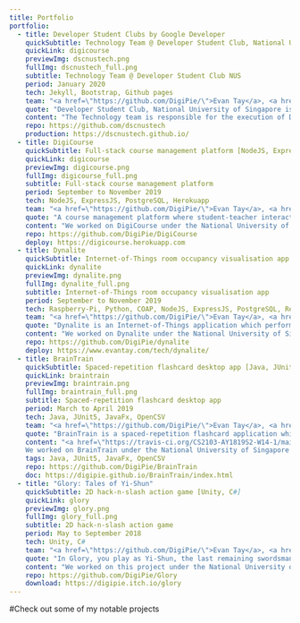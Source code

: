 ```yaml
---
title: Portfolio
portfolio:
  - title: Developer Student Clubs by Google Developer
    quickSubtitle: Technology Team @ Developer Student Club, National University of Singapore [Jekyll, Bootstrap]
    quickLink: digicourse
    previewImg: dscnustech.png
    fullImg: dscnustech_full.png
    subtitle: Technology Team @ Developer Student Club NUS
    period: January 2020
    tech: Jekyll, Bootstrap, Github pages
    team: "<a href=\"https://github.com/DigiPie/\">Evan Tay</a>, <a href=\"https://github.com/AndreWongZH/\">Andre Wong</a>, <a href=\"https://github.com/Happytreat/\">Melodies Sim</a>"
    quote: "Developer Student Club, National University of Singapore is made up of people from diverse backgrounds, majors, years of study, genders and races. We come together to push our mission of <a href=\"https://www.instagram.com/dscnus/\">#TechforGood</a>."
    content: "The Technology team is responsible for the execution of DSC-NUS workshops and thematic tech events. We also take up tech advisory roles for club-wide DSC-NUS events such as the upcoming Hack For Good hackathon.<br><br>We created this simple website to act as a one-stop portal for students to find out more about our tech workshops, sign-up for them, and access our teaching materials."
    repo: https://github.com/dscnustech
    production: https://dscnustech.github.io/
  - title: DigiCourse
    quickSubtitle: Full-stack course management platform [NodeJS, ExpressJS, PostgreSQL, Herokuapp]
    quickLink: digicourse
    previewImg: digicourse.png
    fullImg: digicourse_full.png
    subtitle: Full-stack course management platform
    period: September to November 2019
    tech: NodeJS, ExpressJS, PostgreSQL, Herokuapp
    team: "<a href=\"https://github.com/DigiPie/\">Evan Tay</a>, <a href=\"https://github.com/halcyoneee/\">Lee Tze Ting</a>, <a href=\"https://github.com/Aquarinte/\">Jacqueline Cheong</a>, <a href=\"https://github.com/awarenessxz/\">Bryan Koh</a>"
    quote: "A course management platform where student-teacher interactions can take place seamlessly online."
    content: "We worked on DigiCourse under the National University of Singapore's <a href=\"https://nusmods.com/modules/CS2102/database-systems\">CS2102: Database Systems module</a>. It is a database-centric project which features two major components, a course enrolment system, and a forum system.<br><br>DigiCourse is continuously deployed from Github to Herokuapp, with the aid of Heroku build-packs such as the <a href=\"https://github.com/DigiPie/psql-heroku-buildpack\">psql-heroku-buildpack</a>. I wrote this build pack to automate the execution of a PostgreSQL setup script file on deployment to Heroku."
    repo: https://github.com/DigiPie/DigiCourse
    deploy: https://digicourse.herokuapp.com
  - title: Dynalite
    quickSubtitle: Internet-of-Things room occupancy visualisation app [Raspberry-Pi, Python, COAP, NodeJS, ExpressJS, PostgreSQL, ReactJS, Docker]
    quickLink: dynalite
    previewImg: dynalite.png
    fullImg: dynalite_full.png
    subtitle: Internet-of-Things room occupancy visualisation app
    period: September to November 2019
    tech: Raspberry-Pi, Python, COAP, NodeJS, ExpressJS, PostgreSQL, ReactJS, Docker
    team: "<a href=\"https://github.com/DigiPie/\">Evan Tay</a>, <a href=\"https://github.com/pikulet/\">Joyce Yeo</a>, <a href=\"https://github.com/crazoter/\">Matthew Lee</a>, <a href=\"https://github.com/Happytreat/\">Melodies Sim</a>"
    quote: "Dynalite is an Internet-of-Things application which performs dynamic visualisation of room occupancy."
    content: "We worked on Dynalite under the National University of Singapore's <a href=\"https://nusmods.com/modules/CS3103/computer-networks-practice\">CS3103: Computer Networks Practice module</a>. It is an Internet-of-Things application which performs dynamic visualisation of room occupancy.<br><br>Dynalite was built using 3 Docker containers and 1 Raspberry Pi. The RPi reads light data and sends it via COAP to the first Docker container containing a backend NodeJS-ExpressJS web server.<br><br>The backend server authenticates and stores the measurements into a PostgreSQL database stored in the second Docker container.<br><br>The backend server also provides a <a href=\"https://www.evantay.com/tech/dynalite-api/occupancy\">HTTP REST API</a> which is used by a frontend React web server in the third Docker container."
    repo: https://github.com/DigiPie/dynalite
    deploy: https://www.evantay.com/tech/dynalite/
  - title: BrainTrain
    quickSubtitle: Spaced-repetition flashcard desktop app [Java, JUnit5, JavaFx, OpenCSV]
    quickLink: braintrain
    previewImg: braintrain.png
    fullImg: braintrain_full.png
    subtitle: Spaced-repetition flashcard desktop app
    period: March to April 2019
    tech: Java, JUnit5, JavaFx, OpenCSV
    team: "<a href=\"https://github.com/DigiPie/\">Evan Tay</a>, <a href=\"https://github.com/halcyoneee/\">Lee Tze Ting</a>, <a href=\"https://github.com/eugenefdw\">Eugene Foo</a>, <a href=\"https://github.com/lallanachang\">Chang Lei</a>, <a href=\"https://github.com/jeraldtsy\">Jerald Tan</a>"
    quote: "BrainTrain is a spaced-repetition flashcard application which makes memorizing easy and effective. With BrainTrain’s <a href=\"https://www.theguardian.com/education/2016/jan/23/spaced-repetition-a-hack-to-make-your-brain-store-information\">Spaced Repetition System (SRS)</a> optimizing your flashcard revision intervals, you will be able to learn more in less time."
    content: "<a href=\"https://travis-ci.org/CS2103-AY1819S2-W14-1/main\" title=\"Build status\"><img src=\"https://travis-ci.org/CS2103-AY1819S2-W14-1/main.svg?branch=master\" /></a> <a href=\"https://ci.appveyor.com/project/eugenefdw/main\" title=\"Build status\"><img src=\"https://ci.appveyor.com/api/projects/status/vl6bo937loonr7x3?svg=true\" /></a> <a href=\"https://coveralls.io/github/CS2103-AY1819S2-W14-1/main?branch=master\" title=\"Coverage status\"><img src=\"https://coveralls.io/repos/github/CS2103-AY1819S2-W14-1/main/badge.svg?branch=master\" /></a> <a href=\"https://www.codacy.com/app/cs2103-w14-1/main?utm_source=github.com&utm_medium=referral&utm_content=CS2103-AY1819S2-w14-1/main&utm_campaign=Badge_Grade\" title=\"Codacy code quality\"><img src=\"https://api.codacy.com/project/badge/Grade/d236c7af6a71427ebeae2571add1f3f4\" /></a><br><br>
    We worked on BrainTrain under the National University of Singapore's <a href=\"https://nusmods.com/modules/CS2103T/software-engineering\">CS2103T: Software Engineering module</a>. My primary responsibility was to design and develop the Card Management System. My secondary responsibility was to act as the project’s documentation lead. To find out more, view my <a href=\"https://digipie.github.io/BrainTrain/team/digipie.html\">project portfolio page</a>."
    tags: Java, JUnit5, JavaFx, OpenCSV
    repo: https://github.com/DigiPie/BrainTrain
    doc: https://digipie.github.io/BrainTrain/index.html
  - title: "Glory: Tales of Yi-Shun"
    quickSubtitle: 2D hack-n-slash action game [Unity, C#]
    quickLink: glory
    previewImg: glory.png
    fullImg: glory_full.png
    subtitle: 2D hack-n-slash action game
    period: May to September 2018
    tech: Unity, C#
    team: "<a href=\"https://github.com/DigiPie/\">Evan Tay</a>, <a href=\"https://github.com/Lunastryke/\">Lim Xuan Hao</a>"
    quote: "In Glory, you play as Yi-Shun, the last remaining swordsman of the great city of Sandosa. The undead warlord Ma Ti and his minions are advancing on the city and only you can stop them."
    content: "We worked on this project under the National University of Singapore's <a href=\"http://nusskylab-dev.comp.nus.edu.sg/\">CP2106: Independent Software Development Project (Orbital) module </a>. This module was conducted during the summer break.<br><br>We were one of the top 11 out of 211 teams which received an award (Honorable Mention), and a Google Chromecast each from Google Singapore."
    repo: https://github.com/DigiPie/Glory
    download: https://digipie.itch.io/glory
---
```

#Check out some of my notable projects

